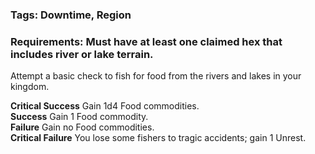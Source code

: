 ### Tags: Downtime, Region

### Requirements: Must have at least one claimed hex that includes river or lake terrain.

Attempt a basic check to fish for food from the rivers and lakes in your kingdom.  
  
**Critical Success** Gain 1d4 Food commodities.  
**Success** Gain 1 Food commodity.  
**Failure** Gain no Food commodities.  
**Critical Failure** You lose some fishers to tragic accidents; gain 1 Unrest.